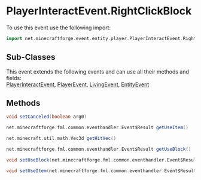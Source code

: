 # PlayerInteractEvent.RightClickBlock

To use this event use the following import:
```groovy
import net.minecraftforge.event.entity.player.PlayerInteractEvent.RightClickBlock
```

## Sub-Classes
This event extends the following events and can use all their methods and fields: <br>
[PlayerInteractEvent](player_interact_event.md), [PlayerEvent](../player_event/player_event.md), [LivingEvent](../living_event/living_event.md), [EntityEvent](../entity_event/entity_event.md)

## Methods
```groovy
void setCanceled(boolean arg0)
```

```groovy
net.minecraftforge.fml.common.eventhandler.Event$Result getUseItem()
```

```groovy
net.minecraft.util.math.Vec3d getHitVec()
```

```groovy
net.minecraftforge.fml.common.eventhandler.Event$Result getUseBlock()
```

```groovy
void setUseBlock(net.minecraftforge.fml.common.eventhandler.Event$Result arg0)
```

```groovy
void setUseItem(net.minecraftforge.fml.common.eventhandler.Event$Result arg0)
```
